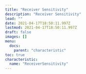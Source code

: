 ```yaml
---
title: "Receiver Sensitivity"
description: "Receiver Sensitivity"
lead: ""
date: 2021-04-17T18:50:11.997Z
lastmod: 2021-04-17T18:50:11.997Z
draft: false
images: []
menu:
  docs:
    parent: "characteristic"
toc: true
characteristic:
  name: "ReceiverSensitivity"
---
```

